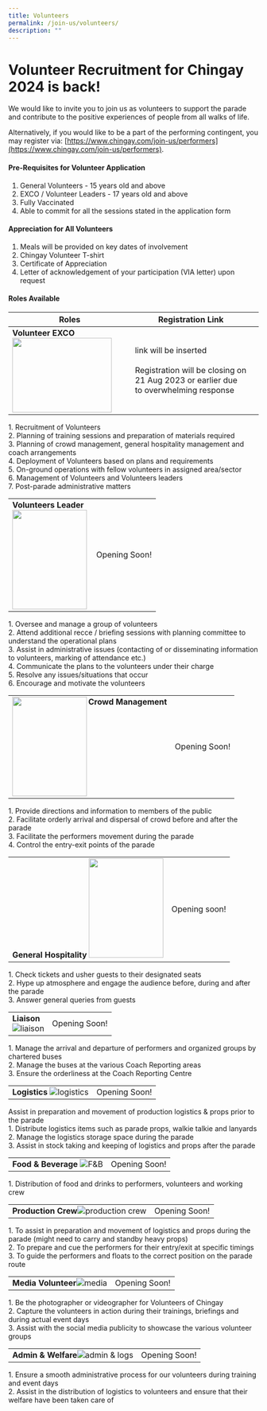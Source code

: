 ```yaml
---
title: Volunteers
permalink: /join-us/volunteers/
description: ""
---
```

# **Volunteer Recruitment for Chingay 2024 is back!**

We would like to invite you to join us as volunteers to support the parade and contribute to the positive experiences of people from all walks of life. 

Alternatively, if you would like to be a part of the performing contingent, you may register via:  [https://www.chingay.com/join-us/performers](https://www.chingay.com/join-us/performers).

#### **Pre-Requisites for Volunteer Application**

1. General Volunteers - 15 years old and above
2. EXCO / Volunteer Leaders - 17 years old and above 
3. Fully Vaccinated 
4. Able to commit for all the sessions stated in the application form  
 
 
#### **Appreciation for All Volunteers**

1. Meals will be provided on key dates of involvement
2. Chingay Volunteer T-shirt
3. Certificate of Appreciation 
4. Letter of acknowledgement of your participation (VIA letter) upon request

#### **Roles Available**

| Roles| Registration Link|  |  
| -------- | -------- | -------- | 
|**Volunteer EXCO** <img style="width:200px;height:150px" align="left" src="/images/Volunteers/EXCO.png">|<div style="font-size: 1rem"> link will be inserted<br><br> Registration will be closing on 21 Aug 2023 or earlier due to overwhelming response</div> |  |  

1\. Recruitment of Volunteers  
2\. Planning of training sessions and preparation of materials required  
3\. Planning of crowd management, general hospitality management and coach arrangements<br>
4\. Deployment of Volunteers based on plans and requirements  
5\. On-ground operations with fellow volunteers in assigned area/sector  
6\. Management of Volunteers and Volunteers leaders<br>
7\. Post-parade administrative matters    

|   |   |
| -------- | -------- | 
| **Volunteers Leader**<br> <img style="width:150px;height:200px" align="left" src="/images/Volunteers/Leader%202.png">| Opening Soon! |         

1\. Oversee and manage a group of volunteers  
2\. Attend additional recce / briefing sessions with planning committee to understand the operational plans  
3\. Assist in administrative issues (contacting of or disseminating information to volunteers, marking of attendance etc.)  
4\. Communicate the plans to the volunteers under their charge  
5\. Resolve any issues/situations that occur  
6\. Encourage and motivate the volunteers

|||
| -------- | -------- | 
|**Crowd Management**<img style="width:150px;height:200px" align="left" src="/images/Volunteers/Crowd%20Management%202.png"> | Opening Soon!  |        

1\. Provide directions and information to members of the public  
2\. Facilitate orderly arrival and dispersal of crowd before and after the parade  
3\. Facilitate the performers movement during the parade  
4\. Control the entry-exit points of the parade       

|   |   |
| -------- | -------- | 
|**General Hospitality** <img style="width:150px;height:200px" src="/images/Volunteers/General%20Hospi.png"> |  Opening soon!  |         

1\. Check tickets and usher guests to their designated seats  
2\. Hype up atmosphere and engage the audience before, during and after the parade  
3\. Answer general queries from guests     

|   |   |
| -------- | -------- | 
| **Liaison**<br> ![liaison](/images/Volunteers/Liaison%202.png)| Opening Soon! |          

1\. Manage the arrival and departure of performers and organized groups by chartered buses  
2\. Manage the buses at the various Coach Reporting areas  
3\. Ensure the orderliness at the Coach Reporting Centre 

|  |   |
| -------- | -------- | 
|**Logistics** ![logistics](/images/Volunteers/Logistics%202.png)        |  Opening Soon! |

Assist in preparation and movement of production logistics &amp; props prior to the parade  
1\. Distribute logistics items such as parade props, walkie talkie and lanyards  
2\. Manage the logistics storage space during the parade  
3\. Assist in stock taking and keeping of logistics and props after the parade  

|  |   |
| -------- | -------- | 
|**Food &amp; Beverage** ![F&amp;B ](/images/Volunteers/F&amp;B%202.png)     | Opening Soon! |

1\. Distribution of food and drinks to performers, volunteers and working crew    

|  |  |
| -------- | -------- | 
| **Production Crew**![production crew](/images/Volunteers/Production%20crew%202.png)    |  Opening Soon!  |       

1\. To assist in preparation and movement of logistics and props during the parade (might need to carry and standby heavy props)  
2\. To prepare and cue the performers for their entry/exit at specific timings  
3\. To guide the performers and floats to the correct position on the parade route    

|   |   |
| -------- | -------- | 
| **Media Volunteer**![media](/images/Volunteers/Media%202.png)          |           Opening Soon!  |

1\. Be the photographer or videographer for Volunteers of Chingay  
2\. Capture the volunteers in action during their trainings, briefings and during actual event days  
3\. Assist with the social media publicity to showcase the various volunteer groups     

|   |   |
| -------- | -------- | 
| **Admin &amp; Welfare**![admin &amp; logs](/images/Volunteers/Admin%20&amp;%20logs%202.png)       |     Opening Soon! |    

1\. Ensure a smooth administrative process for our volunteers during training and event days  
2\. Assist in the distribution of logistics to volunteers and ensure that their welfare have been taken care of